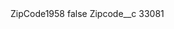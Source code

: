 <?xml version="1.0" encoding="UTF-8"?>
<CustomMetadata xmlns="http://soap.sforce.com/2006/04/metadata" xmlns:xsi="http://www.w3.org/2001/XMLSchema-instance" xmlns:xsd="http://www.w3.org/2001/XMLSchema">
    <label>ZipCode1958</label>
    <protected>false</protected>
    <values>
        <field>Zipcode__c</field>
        <value xsi:type="xsd:string">33081</value>
    </values>
</CustomMetadata>
